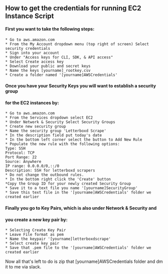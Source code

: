 How to get the credentials for running EC2 Instance Script
--------------------------------------------------------------

#### First you want to take the following steps:

```
* Go to aws.amazon.com
* From the My Account dropdown menu (top right of screen) Select security credentials
* Sign into your account
* Under "Access keys for CLI, SDK, & API access"
* Select Create access key
* Download your public and secret keys
* Name the keys [yourname]_rootkey.csv
* Create a folder named '[yourname]AWSCredentials'

```

#### Once you have your Security Keys you will want to establish a security group
#### for the EC2 instances by:

```
* Go to aws.amazon.com
* From the Services dropdown select EC2
* Under Network & Security Select Security Groups
* Create new security group
* Name the security group 'Letterboxd Scrape'
* In the description field put today's date
* In the bottom left corner select the button to Add New Rule
* Populate the new rule with the following options:
Type: SSH
Protocol: TCP
Port Range: 22
Source: Anywhere
IP range: 0.0.0.0/0,::/0
Description: SSH for letterboxd scrapers
* Do not change the outbound rules.
* In the bottom right click the 'Create' button
*Copy the Group ID for your newly created Security Group
* Save it to a text file you name '[yourname]SecurityGroup'
* Save this text file in the '[yourname]AWSCredentials' folder we created earlier
```

#### Finally you go to Key Pairs, which is also under Network & Security and
#### you create a new key pair by:

```
* Selecting Create Key Pair
* Leave File format as pem
* Name the keypair '[yourname]letterboxdscrape'
* Select create key pair
* Save that .pem file to the '[yourname]AWSCredentials' folder we created earlier
```

Now all that's left to do is zip that [yourname]AWSCredentials folder and dm it
to me via slack.
